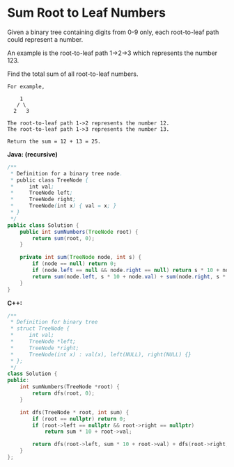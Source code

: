 # Sum Root to Leaf Numbers

Given a binary tree containing digits from 0-9 only, each root-to-leaf path could represent a number.

An example is the root-to-leaf path 1->2->3 which represents the number 123.

Find the total sum of all root-to-leaf numbers.

    For example,

        1
       / \
      2   3

    The root-to-leaf path 1->2 represents the number 12.
    The root-to-leaf path 1->3 represents the number 13.

    Return the sum = 12 + 13 = 25.

**Java: (recursive)**
```java
/**
 * Definition for a binary tree node.
 * public class TreeNode {
 *     int val;
 *     TreeNode left;
 *     TreeNode right;
 *     TreeNode(int x) { val = x; }
 * }
 */
public class Solution {
    public int sumNumbers(TreeNode root) {
        return sum(root, 0);
    }

    private int sum(TreeNode node, int s) {
        if (node == null) return 0;
        if (node.left == null && node.right == null) return s * 10 + node.val;
        return sum(node.left, s * 10 + node.val) + sum(node.right, s * 10 + node.val);
    }
}
```

**C++:**
```c++
/**
 * Definition for binary tree
 * struct TreeNode {
 *     int val;
 *     TreeNode *left;
 *     TreeNode *right;
 *     TreeNode(int x) : val(x), left(NULL), right(NULL) {}
 * };
 */
class Solution {
public:
    int sumNumbers(TreeNode *root) {
        return dfs(root, 0);
    }

    int dfs(TreeNode * root, int sum) {
        if (root == nullptr) return 0;
        if (root->left == nullptr && root->right == nullptr)
            return sum * 10 + root->val;

        return dfs(root->left, sum * 10 + root->val) + dfs(root->right, sum * 10 + root->val);
    }
};
```
